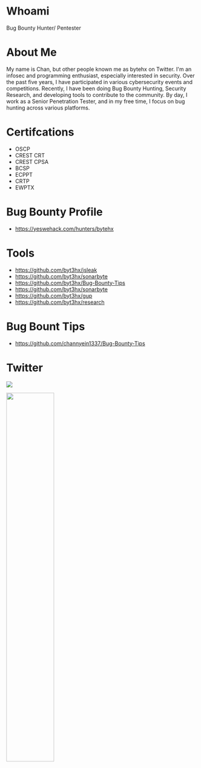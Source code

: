 # Whoami

Bug Bounty Hunter/ Pentester

# About Me

My name is Chan, but other people known me as bytehx on Twitter. I'm an infosec and programming enthusiast, especially interested in security. Over the past five years, I have participated in various cybersecurity events and competitions. Recently, I have been doing Bug Bounty Hunting, Security Research, and developing tools to contribute to the community. By day, I work as a Senior Penetration Tester, and in my free time, I focus on bug hunting across various platforms.

# Certifcations

- OSCP
- CREST CRT 
- CREST CPSA
- BCSP
- ECPPT
- CRTP
- EWPTX

# Bug Bounty Profile
- https://yeswehack.com/hunters/bytehx

# Tools

- https://github.com/byt3hx/jsleak
- https://github.com/byt3hx/sonarbyte
- https://github.com/byt3hx/Bug-Bounty-Tips
- https://github.com/byt3hx/sonarbyte
- https://github.com/byt3hx/gup
- https://github.com/byt3hx/research

# Bug Bount Tips

- https://github.com/channyein1337/Bug-Bounty-Tips

# Twitter
[![](https://img.shields.io/twitter/follow/bytehx343?color=gray&logo=twitter&label=%40bytehx343&style=flat)](https://twitter.com/bytehx343)


<img src="https://github-readme-stats.vercel.app/api?username=channyein1337&show_icons=true&theme=radical" width="50%">
